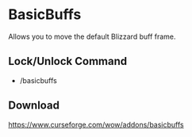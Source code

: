 # BasicBuffs
Allows you to move the default Blizzard buff frame.

## Lock/Unlock Command
* /basicbuffs

## Download
https://www.curseforge.com/wow/addons/basicbuffs